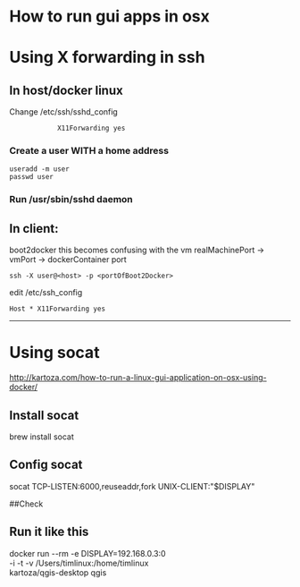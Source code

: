 # How to run gui apps in osx

# Using X forwarding in ssh

## In host/docker linux

Change /etc/ssh/sshd_config

```
            X11Forwarding yes
```
### Create a user WITH a home address

```
useradd -m user
passwd user
```

### Run /usr/sbin/sshd daemon

## In client:
boot2docker this becomes confusing with the vm
realMachinePort -> vmPort -> dockerContainer port

```
ssh -X user@<host> -p <portOfBoot2Docker>
```

edit /etc/ssh_config

```
Host * X11Forwarding yes
```





-----------------
# Using socat

http://kartoza.com/how-to-run-a-linux-gui-application-on-osx-using-docker/


## Install socat
brew install socat

## Config socat
socat TCP-LISTEN:6000,reuseaddr,fork UNIX-CLIENT:\"$DISPLAY\"

##Check

## Run it like this
docker run --rm -e DISPLAY=192.168.0.3:0 \
    -i -t -v /Users/timlinux:/home/timlinux \
    kartoza/qgis-desktop qgis
